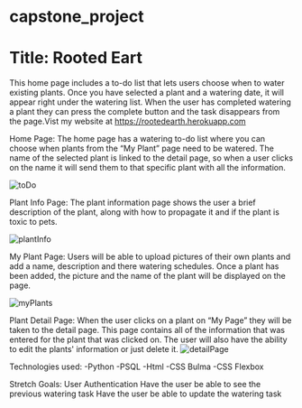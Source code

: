 # capstone_project

# Title: Rooted Eart 

This home page includes a to-do list that lets users choose when to water existing plants. Once you have selected a plant and a watering date,  it will appear right under the watering list. When the user has completed watering a plant they can press the complete button and the task disappears from the page.Vist my website at https://rootedearth.herokuapp.com

Home Page: 
The home page has a watering to-do list where you can choose when plants from the “My Plant” page need to be watered. The name of the selected plant is linked to the detail page, so when a user clicks on the name it will send them to that specific plant with all the information.

![toDo](https://i.imgur.com/etZEbFL.png)

Plant Info Page:
The plant information page shows the user a brief description of the plant,  along with how to propagate it and if the plant is toxic to pets. 

![plantInfo](https://i.imgur.com/rmXvn9r.png)

My Plant Page:
Users will be able to upload pictures of their own plants and add a name, description and there watering schedules. Once a plant has been added, the picture and the name of the plant will be displayed on the page. 

![myPlants](https://i.imgur.com/ZuMV4fS.png)

Plant Detail Page:
When the user clicks on a plant on “My Page” they will be taken to the detail page. This page contains all of the information that was entered for the plant that was clicked on. The user will also have the ability to edit the plants' information or just delete it. 
![detailPage](https://i.imgur.com/ZYZkp6Q.png)

Technologies used:
-Python
-PSQL
-Html
-CSS Bulma
-CSS Flexbox 

Stretch Goals:
User Authentication 
Have the user be able to see the previous watering task 
Have the user be able to update the watering task 
